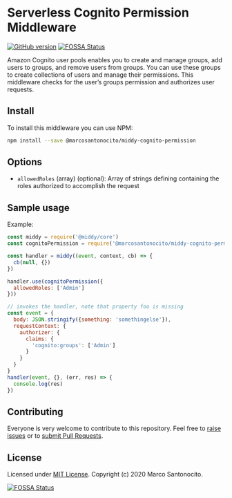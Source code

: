 # Serverless Cognito Permission Middleware

[![GitHub version](https://badge.fury.io/gh/santonocito%2Fmiddy-cognito-groups-authorizer.svg)](https://badge.fury.io/gh/santonocito%2Fmiddy-cognito-groups-authorizer)
[![FOSSA Status](https://app.fossa.com/api/projects/git%2Bgithub.com%2Fsantonocito%2Fmiddy-cognito-permission.svg?type=shield)](https://app.fossa.com/projects/git%2Bgithub.com%2Fsantonocito%2Fmiddy-cognito-permission?ref=badge_shield)

Amazon Cognito user pools enables you to create and manage groups, add users to groups, and remove users from groups. You can use these groups to create collections of users and manage their permissions. This middleware checks for the user’s groups permission and authorizes user requests.

## Install

To install this middleware you can use NPM:

```bash
npm install --save @marcosantonocito/middy-cognito-permission
```

## Options

 - `allowedRoles` (array) (optional): Array of strings defining containing the roles authorized to accomplish the request


## Sample usage

Example:

```javascript
const middy = require('@middy/core')
const cognitoPermission = require('@marcosantonocito/middy-cognito-permission')

const handler = middy((event, context, cb) => {
  cb(null, {})
})

handler.use(cognitoPermission({
  allowedRoles: ['Admin']
}))

// invokes the handler, note that property foo is missing
const event = {
  body: JSON.stringify({something: 'somethingelse'}),
  requestContext: {
    authorizer: {
      claims: {
        'cognito:groups': ['Admin']
      }
    }
  }
}
handler(event, {}, (err, res) => {
  console.log(res)
})
```

## Contributing

Everyone is very welcome to contribute to this repository. Feel free to [raise issues](https://github.com/santonocito/middy-cognito-permission/issues) or to [submit Pull Requests](https://github.com/santonocito/middy-cognito-permission/pulls).


## License

Licensed under [MIT License](LICENSE). Copyright (c) 2020 Marco Santonocito.

[![FOSSA Status](https://app.fossa.com/api/projects/git%2Bgithub.com%2Fsantonocito%2Fmiddy-cognito-permission.svg?type=large)](https://app.fossa.com/projects/git%2Bgithub.com%2Fsantonocito%2Fmiddy-cognito-permission?ref=badge_large)